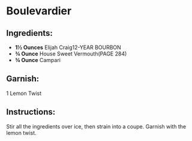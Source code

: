 # Boulevardier

## Ingredients:
- **1½ Ounces** Elijah Craig12-YEAR BOURBON
- **¾ Ounce** House Sweet Vermouth(PAGE 284)
- **¾ Ounce** Campari

## Garnish: 
1 Lemon Twist

## Instructions:
Stir all the ingredients over ice, then strain into a coupe. Garnish with the lemon twist.

